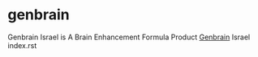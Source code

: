 # genbrain 
Genbrain Israel is A Brain Enhancement Formula Product
<a href="https://www.alertpills.com/genbrain/">Genbrain</a> Israel
index.rst
